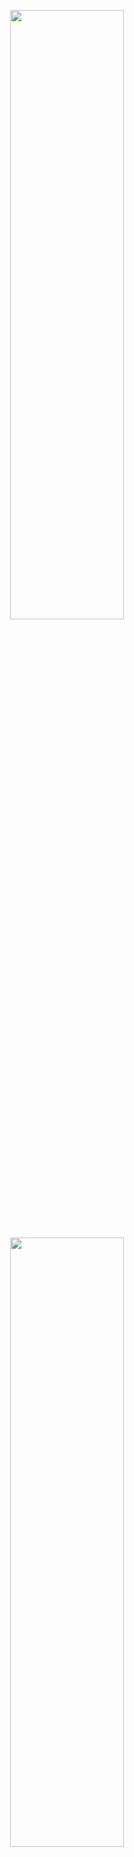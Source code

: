 <p align="center">
  <img align="center" width="60%" height="50%" src="https://github-readme-stats.vercel.app/api?username=HPaulson&show_icons=true?count_private=true&show_border=false" />
</p>
<p align="center">
  <img align="center" width="60%" height="50%" src="https://github-readme-stats.vercel.app/api/top-langs/?username=hpaulson&layout=compact&show_border=false" />
</p>
